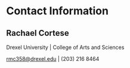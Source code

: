 # Contact Information
## Rachael Cortese
Drexel University | College of Arts and Sciences

rmc358@drexel.edu | (203) 216 8464

